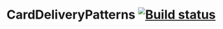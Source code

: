 # CardDeliveryPatterns [![Build status](https://ci.appveyor.com/api/projects/status/y5gm6rg5r4i924qa?svg=true)](https://ci.appveyor.com/project/EkaterinaEv/carddeliverypatterns)
